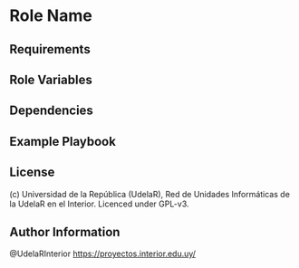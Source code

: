 Role Name
=========

Requirements
------------

Role Variables
--------------


Dependencies
------------


Example Playbook
----------------

License
-------

(c) Universidad de la República (UdelaR), Red de Unidades Informáticas de la UdelaR en el Interior. Licenced under GPL-v3.

Author Information
------------------

@UdelaRInterior https://proyectos.interior.edu.uy/
